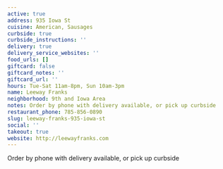 ```yaml
---
active: true
address: 935 Iowa St
cuisine: American, Sausages
curbside: true
curbside_instructions: ''
delivery: true
delivery_service_websites: ''
food_urls: []
giftcard: false
giftcard_notes: ''
giftcard_url: ''
hours: Tue-Sat 11am-8pm, Sun 10am-3pm
name: Leeway Franks
neighborhood: 9th and Iowa Area
notes: Order by phone with delivery available, or pick up curbside
restaurant_phone: 785-856-0890
slug: leeway-franks-935-iowa-st
social: ''
takeout: true
website: http://leewayfranks.com
---
```


Order by phone with delivery available, or pick up curbside